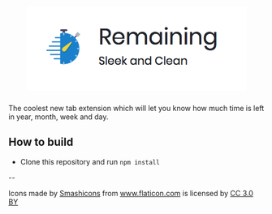 <h1 align="center"><img src="screenshots/logo.png"></h1>

The coolest new tab extension which will let you know how much time is left in year, month, week and day.

## How to build

- Clone this repository and run `npm install`



--
<div>Icons made by <a href="https://www.flaticon.com/authors/smashicons" title="Smashicons">Smashicons</a> from <a href="https://www.flaticon.com/" title="Flaticon">www.flaticon.com</a> is licensed by <a href="http://creativecommons.org/licenses/by/3.0/" title="Creative Commons BY 3.0" target="_blank">CC 3.0 BY</a></div>




